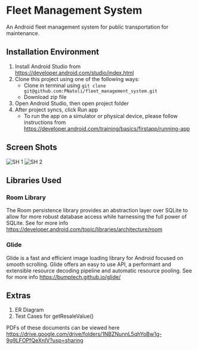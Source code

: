 # Fleet Management System
An Android fleet management system for public transportation for maintenance.

## Installation Environment
1.	Install Android Studio from https://developer.android.com/studio/index.html
2.	Clone this project using one of the following ways:
       *    Clone in terminal using `git clone git@github.com:PNatoli/fleet_management_system.git`
       *    Download zip file
3.	Open Android Studio, then open project folder
4.	After project syncs, click Run app
       *   To run the app on a simulator or physical device, please follow instructions from https://developer.android.com/training/basics/firstapp/running-app
       
## Screen Shots
![SH 1](https://lh3.googleusercontent.com/ygwqwiYtdufWZXOmXeo_zQlB2scgekhCEbPcgVMaZvzQj6MKJymg8HDnIb7f3uDx-znP1KkskbBVDgbtYiA2538EPWXP4WLBD_bwX2dVb4tX2HESiakT0Y3up3Eual1SJDqXEkhWJw=h600)    ![SH 2](https://lh3.googleusercontent.com/cqjamM5m6ygV9-Lt9XR8mhwDu7eSyfWBkLlfrMdVIXzrmaL8iYSfGNZCTK6GSEm9L8Q6cTvzf7koA8jqp9ZAa40oShXx6WEWad86NXfRFuxiQ9-m3EyX-b7xZ4rbcAGlv13u8Sm7KA=h600) 
 
## Libraries Used

### Room Library
The Room persistence library provides an abstraction layer over SQLite to allow for more robust database access while harnessing the full power of SQLite. See for more info https://developer.android.com/topic/libraries/architecture/room
### Glide
Glide is a fast and efficient image loading library for Android focused on smooth scrolling. Glide offers an easy to use API, a performant and extensible resource decoding pipeline and automatic resource pooling. See for more info https://bumptech.github.io/glide/

## Extras
1.	ER Diagram
2.	Test Cases for getResaleValue()

PDFs of these documents can be viewed here https://drive.google.com/drive/folders/1NBZNunnL5qhYoBw1g-9g9LFOPfQeXnIV?usp=sharing
